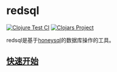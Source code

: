 # redsql 
[![Clojure Test CI](https://github.com/ZZGit/redsql/actions/workflows/test.yml/badge.svg)](https://github.com/ZZGit/redsql/actions/workflows/test.yml) 
[![Clojars Project](https://img.shields.io/clojars/v/org.clojars.redcreation/redsql.svg)](https://clojars.org/org.clojars.redcreation/redsql)

redsql是基于[honeysql](https://github.com/seancorfield/honeysql)的数据库操作的工具。

## [快速开始](./doc/getting-started.md)
